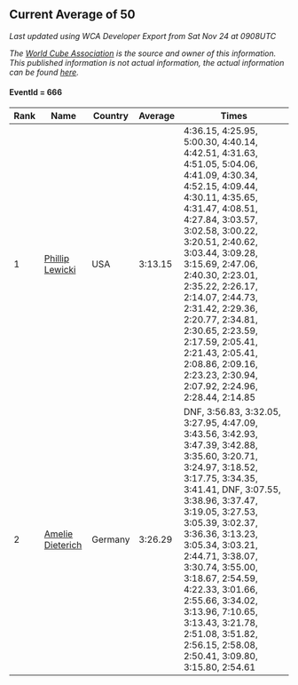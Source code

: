 ## Current Average of 50

*Last updated using WCA Developer Export from Sat Nov 24 at 0908UTC*

*The [World Cube Association](https://www.worldcubeassociation.org) is the source and owner of this information. This published information is not actual information, the actual information can be found [here](https://www.worldcubeassociation.org/results).*

#### EventId = 666

|Rank|Name|Country|Average|Times|  
|--|--|--|--|--|  
|1|[Phillip Lewicki](https://www.worldcubeassociation.org/persons/2012LEWI01)|USA|3:13.15|4:36.15, 4:25.95, 5:00.30, 4:40.14, 4:42.51, 4:31.63, 4:51.05, 5:04.06, 4:41.09, 4:30.34, 4:52.15, 4:09.44, 4:30.11, 4:35.65, 4:31.47, 4:08.51, 4:27.84, 3:03.57, 3:02.58, 3:00.22, 3:20.51, 2:40.62, 3:03.44, 3:09.28, 3:15.69, 2:47.06, 2:40.30, 2:23.01, 2:35.22, 2:26.17, 2:14.07, 2:44.73, 2:31.42, 2:29.36, 2:20.77, 2:34.81, 2:30.65, 2:23.59, 2:17.59, 2:05.41, 2:21.43, 2:05.41, 2:08.86, 2:09.16, 2:23.23, 2:30.94, 2:07.92, 2:24.96, 2:28.44, 2:14.85|  
|2|[Amelie Dieterich](https://www.worldcubeassociation.org/persons/2016DIET01)|Germany|3:26.29|DNF, 3:56.83, 3:32.05, 3:27.95, 4:47.09, 3:43.56, 3:42.93, 3:47.39, 3:42.88, 3:35.60, 3:20.71, 3:24.97, 3:18.52, 3:17.75, 3:34.35, 3:41.41, DNF, 3:07.55, 3:38.96, 3:37.47, 3:19.05, 3:27.53, 3:05.39, 3:02.37, 3:36.36, 3:13.23, 3:05.34, 3:03.21, 2:44.71, 3:38.07, 3:30.74, 3:55.00, 3:18.67, 2:54.59, 4:22.33, 3:01.66, 2:55.66, 3:34.02, 3:13.96, 7:10.65, 3:13.43, 3:21.78, 2:51.08, 3:51.82, 2:56.15, 2:58.08, 2:50.41, 3:09.80, 3:15.80, 2:54.61|  
